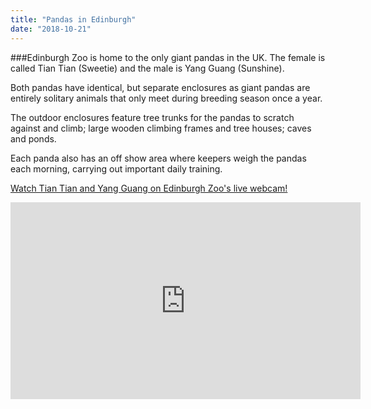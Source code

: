 ```yaml
---
title: "Pandas in Edinburgh"
date: "2018-10-21"
---
```


###Edinburgh Zoo is home to the only giant pandas in the UK. The female is called Tian Tian (Sweetie) and the male is Yang Guang (Sunshine). 

Both pandas have identical, but separate  enclosures as giant pandas are entirely solitary animals that only meet during breeding season once a year. 

The outdoor enclosures feature tree trunks for the pandas to scratch against and climb; large wooden climbing frames and tree houses; caves and ponds. 

Each panda also has an off show area where keepers weigh the pandas each morning, carrying out important daily training.

[Watch Tian Tian and Yang Guang on Edinburgh Zoo's live webcam!](https://www.edinburghzoo.org.uk/webcams/panda-cam/)




<iframe width="560" height="315" src="https://www.youtube.com/embed/Mqp4MnUIaB0" frameborder="0" allow="autoplay; encrypted-media" allowfullscreen></iframe>